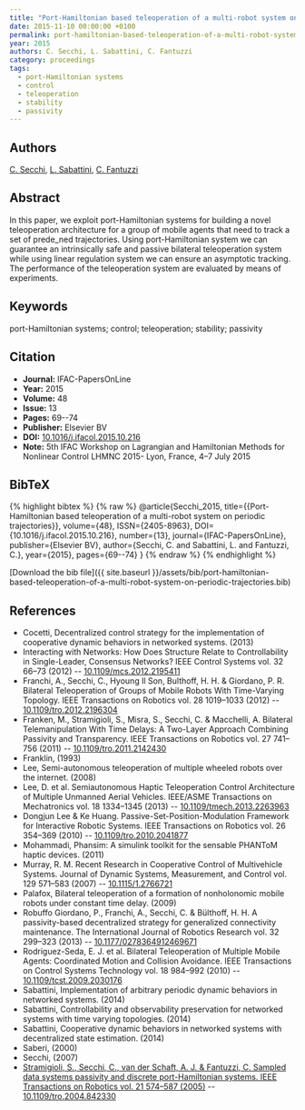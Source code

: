 ```yaml
---
title: "Port-Hamiltonian based teleoperation of a multi-robot system on periodic trajectories"
date: 2015-11-10 00:00:00 +0100
permalink: port-hamiltonian-based-teleoperation-of-a-multi-robot-system-on-periodic-trajectories
year: 2015
authors: C. Secchi, L. Sabattini, C. Fantuzzi
category: proceedings
tags:
  - port-Hamiltonian systems
  - control
  - teleoperation
  - stability
  - passivity
---
```

 
## Authors
[C. Secchi](authors/cristian-secchi), [L. Sabattini](authors/l-sabattini), [C. Fantuzzi](authors/cesare-fantuzzi)
 
## Abstract
In this paper, we exploit port-Hamiltonian systems for building a novel teleoperation architecture for a group of mobile agents that need to track a set of prede_ned trajectories. Using port-Hamiltonian system we can guarantee an intrinsically safe and passive bilateral teleoperation system while using linear regulation system we can ensure an asymptotic tracking. The performance of the teleoperation system are evaluated by means of experiments.
 
## Keywords
port-Hamiltonian systems; control; teleoperation; stability; passivity
 
## Citation
- **Journal:** IFAC-PapersOnLine
- **Year:** 2015
- **Volume:** 48
- **Issue:** 13
- **Pages:** 69--74
- **Publisher:** Elsevier BV
- **DOI:** [10.1016/j.ifacol.2015.10.216](https://doi.org/10.1016/j.ifacol.2015.10.216)
- **Note:** 5th IFAC Workshop on Lagrangian and Hamiltonian Methods for Nonlinear Control LHMNC 2015- Lyon, France, 4–7 July 2015
 
## BibTeX
{% highlight bibtex %}
{% raw %}
@article{Secchi_2015,
  title={{Port-Hamiltonian based teleoperation of a multi-robot system on periodic trajectories}},
  volume={48},
  ISSN={2405-8963},
  DOI={10.1016/j.ifacol.2015.10.216},
  number={13},
  journal={IFAC-PapersOnLine},
  publisher={Elsevier BV},
  author={Secchi, C. and Sabattini, L. and Fantuzzi, C.},
  year={2015},
  pages={69--74}
}
{% endraw %}
{% endhighlight %}
 
[Download the bib file]({{ site.baseurl }}/assets/bib/port-hamiltonian-based-teleoperation-of-a-multi-robot-system-on-periodic-trajectories.bib)
 
## References
- Cocetti, Decentralized control strategy for the implementation of cooperative dynamic behaviors in networked systems. (2013)
- Interacting with Networks: How Does Structure Relate to Controllability in Single-Leader, Consensus Networks? IEEE Control Systems vol. 32 66–73 (2012) -- [10.1109/mcs.2012.2195411](https://doi.org/10.1109/mcs.2012.2195411)
- Franchi, A., Secchi, C., Hyoung Il Son, Bulthoff, H. H. & Giordano, P. R. Bilateral Teleoperation of Groups of Mobile Robots With Time-Varying Topology. IEEE Transactions on Robotics vol. 28 1019–1033 (2012) -- [10.1109/tro.2012.2196304](https://doi.org/10.1109/tro.2012.2196304)
- Franken, M., Stramigioli, S., Misra, S., Secchi, C. & Macchelli, A. Bilateral Telemanipulation With Time Delays: A Two-Layer Approach Combining Passivity and Transparency. IEEE Transactions on Robotics vol. 27 741–756 (2011) -- [10.1109/tro.2011.2142430](https://doi.org/10.1109/tro.2011.2142430)
- Franklin, (1993)
- Lee, Semi-autonomous teleoperation of multiple wheeled robots over the internet. (2008)
- Lee, D. et al. Semiautonomous Haptic Teleoperation Control Architecture of Multiple Unmanned Aerial Vehicles. IEEE/ASME Transactions on Mechatronics vol. 18 1334–1345 (2013) -- [10.1109/tmech.2013.2263963](https://doi.org/10.1109/tmech.2013.2263963)
- Dongjun Lee & Ke Huang. Passive-Set-Position-Modulation Framework for Interactive Robotic Systems. IEEE Transactions on Robotics vol. 26 354–369 (2010) -- [10.1109/tro.2010.2041877](https://doi.org/10.1109/tro.2010.2041877)
- Mohammadi, Phansim: A simulink toolkit for the sensable PHANToM haptic devices. (2011)
- Murray, R. M. Recent Research in Cooperative Control of Multivehicle Systems. Journal of Dynamic Systems, Measurement, and Control vol. 129 571–583 (2007) -- [10.1115/1.2766721](https://doi.org/10.1115/1.2766721)
- Palafox, Bilateral teleoperation of a formation of nonholonomic mobile robots under constant time delay. (2009)
- Robuffo Giordano, P., Franchi, A., Secchi, C. & Bülthoff, H. H. A passivity-based decentralized strategy for generalized connectivity maintenance. The International Journal of Robotics Research vol. 32 299–323 (2013) -- [10.1177/0278364912469671](https://doi.org/10.1177/0278364912469671)
- Rodriguez-Seda, E. J. et al. Bilateral Teleoperation of Multiple Mobile Agents: Coordinated Motion and Collision Avoidance. IEEE Transactions on Control Systems Technology vol. 18 984–992 (2010) -- [10.1109/tcst.2009.2030176](https://doi.org/10.1109/tcst.2009.2030176)
- Sabattini, Implementation of arbitrary periodic dynamic behaviors in networked systems. (2014)
- Sabattini, Controllability and observability preservation for networked systems with time varying topologies. (2014)
- Sabattini, Cooperative dynamic behaviors in networked systems with decentralized state estimation. (2014)
- Saberi, (2000)
- Secchi, (2007)
- [Stramigioli, S., Secchi, C., van der Schaft, A. J. & Fantuzzi, C. Sampled data systems passivity and discrete port-Hamiltonian systems. IEEE Transactions on Robotics vol. 21 574–587 (2005)](sampled-data-systems-passivity-and-discrete-port-hamiltonian-systems) -- [10.1109/tro.2004.842330](https://doi.org/10.1109/tro.2004.842330)

